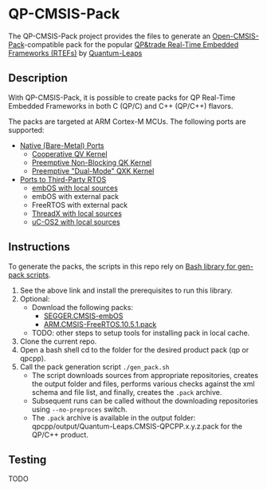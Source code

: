 # QP-CMSIS-Pack

The QP-CMSIS-Pack project provides the files to generate an [Open-CMSIS-Pack](https://www.open-cmsis-pack.org/)-compatible pack for the popular [QP&trade Real-Time Embedded Frameworks (RTEFs)](https://www.state-machine.com/products/qp) by [Quantum-Leaps](https://www.state-machine.com/about)

## Description

With QP-CMSIS-Pack, it is possible to create packs for QP Real-Time Embedded Frameworks in both C (QP/C) and C++ (QP/C++) flavors.

The packs are targeted at ARM Cortex-M MCUs. The following ports are supported:
* [Native (Bare-Metal) Ports](https://www.state-machine.com/qpcpp/ports_native.html)
    * [Cooperative QV Kernel](https://www.state-machine.com/qpcpp/arm-cm_qv.html)
    * [Preemptive Non-Blocking QK Kernel](https://www.state-machine.com/qpcpp/arm-cm_qk.html)
    * [Preemptive "Dual-Mode" QXK Kernel](https://www.state-machine.com/qpcpp/arm-cm_qxk.html)
* [Ports to Third-Party RTOS](https://www.state-machine.com/qpcpp/ports_rtos.html)
    * [embOS with local sources](https://www.state-machine.com/qpcpp/embos.html)
    * embOS with external pack
    * FreeRTOS with external pack
    * [ThreadX with local sources](https://www.state-machine.com/qpcpp/threadx.html)
    * [uC-OS2 with local sources](https://www.state-machine.com/qpcpp/uc-os2.html)
    
## Instructions
 
To generate the packs, the scripts in this repo rely on [Bash library for gen-pack scripts](https://github.com/Open-CMSIS-Pack/gen-pack).

1. See the above link and install the prerequisites to run this library.
2. Optional:
    * Download the following packs:
        * [SEGGER.CMSIS-embOS](https://www.segger.com/downloads/embos/)
        * [ARM.CMSIS-FreeRTOS.10.5.1.pack](https://www.keil.com/dd2/pack/)
    * TODO: other steps to setup tools for installing pack in local cache.
3. Clone the current repo.
4. Open a bash shell cd to the folder for the desired product pack (qp or qpcpp).
5. Call the pack generation script `./gen_pack.sh`
    * The script downloads sources from appropriate repositories, creates the output folder and files, performs various checks against the xml schema and file list, and finally, creates the `.pack` archive.
    * Subsequent runs can be called without the downloading repositories using `--no-preproces` switch.
    * The `.pack` archive is available in the output folder: qpcpp/output/Quantum-Leaps.CMSIS-QPCPP.x.y.z.pack for the QP/C++ product.
    
## Testing
TODO
